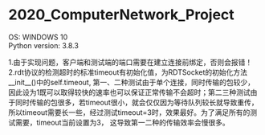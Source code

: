 # 2020_ComputerNetwork_Project
OS: WINDOWS 10  
Python version: 3.8.3  

1.由于实现问题，客户端和测试端的端口需要在建立连接前绑定，否则会报错！  
2.rdt协议的检测超时的标准timeout有初始化值，为RDTSocket的初始化方法__init__()中的self.timeout, 第一、二种测试由于单个连接，同时传输的包较少，因此设为1既可以取得较快的速率也可以保证正常传输不会超时；第二三种测试由于同时传输的包很多，若timeout很小，就会仅仅因为等待队列较长就导致重传，所以timeout需要长一些，经过测试timeout=3时，效果最好。为了满足所有的测试需要，timeout当前设置为3， 这导致第一二种的传输效率会慢很多。
